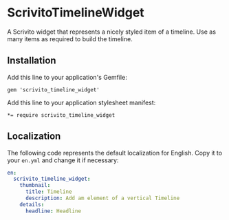 # ScrivitoTimelineWidget

A Scrivito widget that represents a nicely styled item of a timeline. Use as many items as required to build the timeline.

## Installation

Add this line to your application's Gemfile:

    gem 'scrivito_timeline_widget'

Add this line to your application stylesheet manifest:

    *= require scrivito_timeline_widget

## Localization

The following code represents the default localization for English. Copy it to your `en.yml` and change it if necessary:

```yaml
en:
  scrivito_timeline_widget:
    thumbnail:
      title: Timeline
      description: Add am element of a vertical Timeline
    details:
      headline: Headline
```
